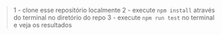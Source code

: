 > 1 - clone esse repositório localmente
> 2 - execute `npm install` através do terminal no diretório do repo
> 3 - execute `npm run test` no terminal e veja os resultados